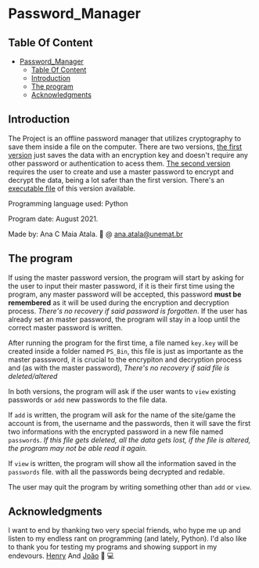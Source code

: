 # Password_Manager

## Table Of Content

- [Password_Manager](#password_manager)
  - [Table Of Content](#table-of-content)
  - [Introduction](#introduction)
  - [The program](#the-program)
  - [Acknowledgments](#acknowledgments)

## Introduction

The Project is an offline password manager that utilizes cryptography to save them inside a file on the computer.
There are two versions, [the first version](password_manager_no_master_psw.py) just saves the data with an encryption key and doesn't require any other password or authentication to acess them.
[The second version](password_manager.py) requires the user to create and use a master password to encrypt and decrypt the data, being a lot safer than the first version. There's an [executable file](password_manager.exe) of this version available.

Programming language used: Python

Program date: August 2021.

Made by: Ana C Maia Atala. :e-mail: @ ana.atala@unemat.br

## The program

If using the master password version, the program will start by asking for the user to input their master password, if it is their first time using the program, any master password will be accepted, this password **must be remembered** as it will be used during the encryption and decryption process. *There's no recovery if said password is forgotten*. If the user has already set an master password, the program will stay in a loop until the correct master password is written.

After running the program for the first time, a file named ```key.key``` will be created inside a folder named ``PS_Bin``, this file is just as importante as the master passsword, it is crucial to the encrypiton and decryption process and (as with the master password), *There's no recovery if said file is deleted/altered*

In both versions, the program will ask if the user wants to ```view``` existing passwords or ```add``` new passwords to the file data.

If ```add``` is written, the program will ask for the name of the site/game the account is from, the username and the passwords, then it will save the first two informations with the encrypted password in a new file named ```passwords```. *If this file gets deleted, all the data gets lost, if the file is altered, the program may not be able read it again.*

If ```view``` is written, the program will show all the information saved in the ```passwords``` file. with all the passwords being decrypted and redable.

The user may quit the program by writing something other than ```add``` or  ```view```.

## Acknowledgments

I want to end by thanking two very special friends, who hype me up and listen to my endless rant on programming (and lately, Python). I'd also like to thank you for testing my programs and showing support in my endevours.
[Henry](https://github.com/HenryWork555) And [João](https://github.com/jpzinho2004) :blue_heart: :computer:
